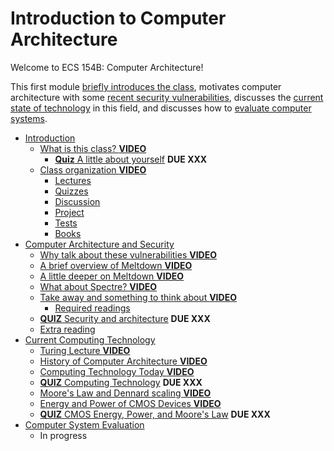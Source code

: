 # Introduction to Computer Architecture

Welcome to ECS 154B: Computer Architecture!

This first module [briefly introduces the class](./intro.md), motivates computer architecture with some [recent security vulnerabilities](./security.md), discusses the [current state of technology](./technology.md) in this field, and discusses how to [evaluate computer systems](./evaluation.md).

* [Introduction](./intro.md)
  * [What is this class? **VIDEO**](#what-is-this-class----video--)
    * [**Quiz** A little about yourself](#--quiz---a-little-about-yourself) **DUE XXX**
  * [Class organization **VIDEO**](#class-organization---video--)
    * [Lectures](#lectures)
    * [Quizzes](#quizzes)
    * [Discussion](#discussion)
    * [Project](#project)
    * [Tests](#tests)
    * [Books](#books)
* [Computer Architecture and Security](./security.md)
  * [Why talk about these vulnerabilities **VIDEO**](#why-talk-about-these-vulnerabilities---video--)
  * [A brief overview of Meltdown **VIDEO**](#a-brief-overview-of-meltdown---video--)
  * [A little deeper on Meltdown **VIDEO**](#a-little-deeper-on-meltdown---video--)
  * [What about Spectre? **VIDEO**](#what-about-spectre----video--)
  * [Take away and something to think about **VIDEO**](#take-away-and-something-to-think-about---video--)
    * [Required readings](#required-readings)
  * [**QUIZ** Security and architecture](#--quiz---security-and-architecture) **DUE XXX**
  * [Extra reading](#extra-reading)
* [Current Computing Technology](./technology.md)
  * [Turing Lecture **VIDEO**](#turing-lecture---video--)
  * [History of Computer Architecture **VIDEO**](#history-of-computer-architecture---video--)
  * [Computing Technology Today **VIDEO**](#computing-technology-today---video--)
  * [**QUIZ** Computing Technology](#--quiz---computing-technology) **DUE XXX**
  * [Moore's Law and Dennard scaling **VIDEO**](#moore-s-law-and-dennard-scaling---video--)
  * [Energy and Power of CMOS Devices **VIDEO**](#energy-and-power-of-cmos-devices---video--)
  * [**QUIZ** CMOS Energy, Power, and Moore's Law](#--quiz---cmos-energy--power--and-moore-s-law) **DUE XXX**
* [Computer System Evaluation](./evaluation.md)
  * In progress
